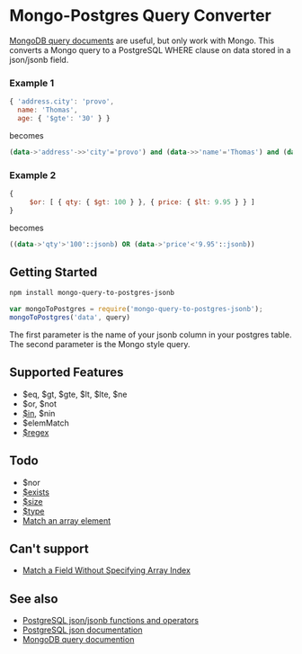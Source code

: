 # Mongo-Postgres Query Converter
[MongoDB query documents](https://docs.mongodb.org/manual/tutorial/query-documents/) are useful, but only work with Mongo. This converts a Mongo query to a PostgreSQL WHERE clause on data stored in a json/jsonb field.

### Example 1
```javascript
{ 'address.city': 'provo',
  name: 'Thomas',
  age: { '$gte': '30' } }
```
becomes
```sql
(data->'address'->>'city'='provo') and (data->>'name'='Thomas') and (data->>'age'>='30')
```

### Example 2
```javascript
{
     $or: [ { qty: { $gt: 100 } }, { price: { $lt: 9.95 } } ]
}
```
becomes
```sql
((data->'qty'>'100'::jsonb) OR (data->'price'<'9.95'::jsonb))
```

## Getting Started

```bash
npm install mongo-query-to-postgres-jsonb
```

```javascript
var mongoToPostgres = require('mongo-query-to-postgres-jsonb');
mongoToPostgres('data', query)
```

The first parameter is the name of your jsonb column in your postgres table. The second parameter is the Mongo style query.

## Supported Features
* $eq, $gt, $gte, $lt, $lte, $ne
* $or, $not
* [$in](https://docs.mongodb.org/manual/reference/operator/query/in/#use-the-in-operator-to-match-values-in-an-array), $nin
* $elemMatch
* [$regex](https://docs.mongodb.com/manual/reference/operator/query/regex/)


## Todo
* $nor
* [$exists](https://docs.mongodb.org/manual/reference/operator/query/exists/#op._S_exists)
* [$size](https://docs.mongodb.org/manual/reference/operator/query/size/#op._S_size)
* [$type](https://docs.mongodb.org/manual/reference/operator/query/type/#op._S_type)
* [Match an array element](https://docs.mongodb.org/manual/tutorial/query-documents/#match-an-array-element)

## Can't support
* [Match a Field Without Specifying Array Index](https://docs.mongodb.org/manual/tutorial/query-documents/#match-a-field-without-specifying-array-index)

## See also
* [PostgreSQL json/jsonb functions and operators](http://www.postgresql.org/docs/9.4/static/functions-json.html)
* [PostgreSQL json documentation](http://www.postgresql.org/docs/9.4/static/datatype-json.html)
* [MongoDB query documention](https://docs.mongodb.org/manual/tutorial/query-documents/)